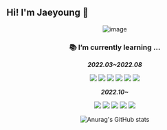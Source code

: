 ## Hi! I'm Jaeyoung 👋



<div align="center">
  
  ![image](https://user-images.githubusercontent.com/106129152/202050637-ab4ce86e-f622-4f57-8edb-414e3a91ab33.png)

  
  <h3>📚 I’m currently learning ...</h3>


  ***2022.03~2022.08***

  <img src="https://img.shields.io/badge/AdobeIllustrator-FF9A00?style=for-the-badge&logo=AdobeIllustrator&logoColor=white"/> <img src="https://img.shields.io/badge/AdobePhotoshop-31A8FF?style=for-the-badge&logo=AdobePhotoshop&logoColor=white"/> <img src="https://img.shields.io/badge/HTML5-E34F26?style=for-the-badge&logo=HTML5&logoColor=white"/>  <img src="https://img.shields.io/badge/CSS3-1572B6?style=for-the-badge&logo=CSS3&logoColor=white"/> <img src="https://img.shields.io/badge/jQuery-0769AD?style=for-the-badge&logo=jQuery&logoColor=white"/> <img src="https://img.shields.io/badge/Figma-F24E1E?style=for-the-badge&logo=Figma&logoColor=white"/> 

  ***2022.10~***

  <img src="https://img.shields.io/badge/Python-3776AB?style=for-the-badge&logo=Python&logoColor=white"> <img src="https://img.shields.io/badge/scikitlearn-F7931E?style=for-the-badge&logo=scikitlearn&logoColor=white"> <img src="https://img.shields.io/badge/pytorch-EE4C2C?style=for-the-badge&logo=pytorch&logoColor=white"> <img src="https://img.shields.io/badge/Django-092E20?style=for-the-badge&logo=Django&logoColor=white"> <img src="https://img.shields.io/badge/React-61DAFB?style=for-the-badge&logo=React&logoColor=white">

  
  ![Anurag's GitHub stats](https://github-readme-stats.vercel.app/api?username=pt0108&show_icons=true&theme=nord)
  
 </div>
